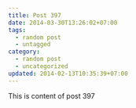 ```yaml
---
title: Post 397
date: 2014-03-30T13:26:02+07:00
tags:
  - random post
  - untagged
category:
  - random post
  - uncategorized
updated: 2014-02-13T10:35:39+07:00
---
```

This is content of post 397